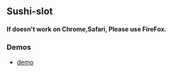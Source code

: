 ## Sushi-slot
#### If doesn't work on Chrome,Safari, Please use FireFox.

### Demos
* [demo](http://JaewooNam.github.io/practice-slot-machine-pixi/index.html)
